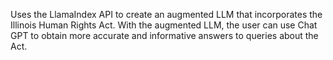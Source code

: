 Uses the LlamaIndex API to create an augmented LLM that incorporates the Illinois Human Rights Act. With the augmented LLM, the user can use Chat GPT to obtain more accurate and informative answers to queries about the Act.
